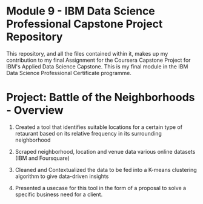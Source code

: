 # Module 9 - IBM Data Science Professional Capstone Project Repository

This repository, and all the files contained within it, makes up my contribution to my final Assignment for the Coursera Capstone Project for IBM's Applied Data Science Capstone. This is my final module in the IBM Data Science Professional Certificate programme.

# Project: Battle of the Neighborhoods - Overview
 
 1) Created a tool that identifies suitable locations for a certain type of retaurant based on its relative frequency in its surrounding neighborhood
 
 2) Scraped neighborhood, location and venue data various online datasets (IBM and Foursquare)
 
 3) Cleaned and Contextualized the data to be fed into a K-means clustering algorithm to give data-driven insights
 
 4) Presented a usecase for this tool in the form of a proposal to solve a specific business need for a client. 



